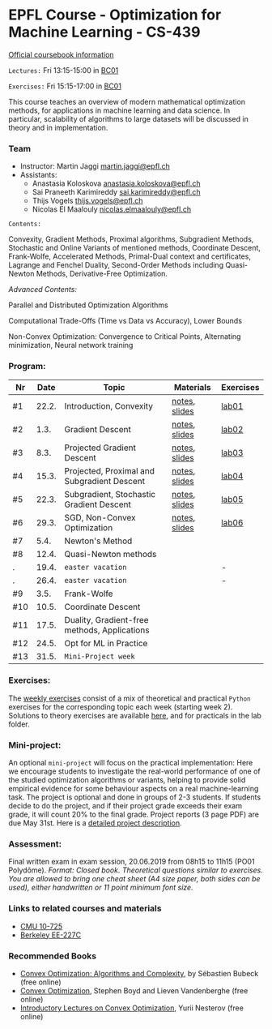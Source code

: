 # EPFL Course - Optimization for Machine Learning - CS-439

[Official coursebook information](http://edu.epfl.ch/coursebook/en/optimization-for-machine-learning-CS-439)

`Lectures:` Fri 13:15-15:00 in [BC01](https://plan.epfl.ch/?room==BC%2001)

`Exercises:` Fri 15:15-17:00 in [BC01](https://plan.epfl.ch/?room==BC%2001)

This course teaches an overview of modern mathematical optimization methods, for applications in machine learning and data science. In particular, scalability of algorithms to large datasets will be discussed in theory and in implementation.

### Team
 - Instructor: Martin Jaggi [martin.jaggi@epfl.ch](mailto:martin.jaggi@epfl.ch)
 - Assistants:
   - Anastasia Koloskova [anastasia.koloskova@epfl.ch](mailto:anastasia.koloskova@epfl.ch)
   - Sai Praneeth Karimireddy [sai.karimireddy@epfl.ch](mailto:prakhar.gupta@epfl.ch)
   - Thijs Vogels [thijs.vogels@epfl.ch](mailto:thijs.vogels@epfl.ch)
   - Nicolas El Maalouly [nicolas.elmaalouly@epfl.ch](mailto:nicolas.elmaalouly@epfl.ch)

`Contents:`

Convexity, Gradient Methods, Proximal algorithms, Subgradient Methods, Stochastic and Online Variants of mentioned methods, Coordinate Descent, Frank-Wolfe, Accelerated Methods, Primal-Dual context and certificates, Lagrange and Fenchel Duality, Second-Order Methods including Quasi-Newton Methods, Derivative-Free Optimization.

*Advanced Contents:*

Parallel and Distributed Optimization Algorithms

Computational Trade-Offs (Time vs Data vs Accuracy), Lower Bounds

Non-Convex Optimization: Convergence to Critical Points, Alternating minimization, Neural network training

### Program:
Nr | Date | Topic | Materials | Exercises
--- | --- | --- | --- | ---
#1 | 22.2. | Introduction, Convexity | [notes](../../raw/master/lecture_notes/lecture-notes.pdf), [slides](../../raw/master/slides/lecture01.pdf)| [lab01](../../tree/master/labs/ex01/)
#2 |  1.3. | Gradient Descent | [notes](../../raw/master/lecture_notes/lecture-notes.pdf), [slides](../../raw/master/slides/lecture02.pdf)| [lab02](../../tree/master/labs/ex02/)
#3 |  8.3. | Projected Gradient Descent | [notes](../../raw/master/lecture_notes/lecture-notes.pdf), [slides](../../raw/master/slides/lecture03.pdf)| [lab03](../../tree/master/labs/ex03/)
#4 | 15.3. | Projected, Proximal and Subgradient Descent | [notes](../../raw/master/lecture_notes/lecture-notes.pdf), [slides](../../raw/master/slides/lecture04.pdf)| [lab04](../../tree/master/labs/ex04/)
#5 | 22.3. | Subgradient, Stochastic Gradient Descent | [notes](../../raw/master/lecture_notes/lecture-notes.pdf), [slides](../../raw/master/slides/lecture05.pdf)| [lab05](../../tree/master/labs/ex05/)
#6 | 29.3. | SGD, Non-Convex Optimization | [notes](../../raw/master/lecture_notes/lecture-notes.pdf), [slides](../../raw/master/slides/lecture06.pdf)| [lab06](../../tree/master/labs/ex06/)
#7 |  5.4. | Newton's Method | | 
#8 | 12.4. | Quasi-Newton methods | | 
. | 19.4. | `easter vacation` | | -
. | 26.4. | `easter vacation` | | -
#9 |  3.5. | Frank-Wolfe | | 
#10 | 10.5. | Coordinate Descent | | 
#11 | 17.5. | Duality, Gradient-free methods, Applications | | 
#12 | 24.5. | Opt for ML in Practice | | 
#13 | 31.5. | `Mini-Project week` | | 

### Exercises:
The [weekly exercises](../../tree/master/labs/) consist of a mix of theoretical and practical `Python` exercises for the corresponding topic each week (starting week 2). Solutions to theory exercises are available [here](../../tree/master/lecture_notes), and for practicals in the lab folder.

### Mini-project:
An optional `mini-project` will focus on the practical implementation: Here we encourage students to investigate the real-world performance of one of the studied optimization algorithms or variants, helping to provide solid empirical evidence for some behaviour aspects on a real machine-learning task. The project is optional and done in groups of 2-3 students. If students decide to do the project, and if their project grade exceeds their exam grade, it will count 20% to the final grade. Project reports (3 page PDF) are due May 31st. Here is a [detailed project description](../../raw/master/labs/mini-project/miniproject_description.pdf).

### Assessment:
Final written exam in exam session, 20.06.2019 from 08h15 to 11h15 (PO01 Polydôme). _Format: Closed book. Theoretical questions similar to exercises. You are allowed to bring one cheat sheet (A4 size paper, both sides can be used), either handwritten or 11 point minimum font size._

### Links to related courses and materials 
 - [CMU 10-725](http://www.cs.cmu.edu/~pradeepr/convexopt/)
 - [Berkeley EE-227C](https://ee227c.github.io/)
 
### Recommended Books
 - [Convex Optimization: Algorithms and Complexity](https://arxiv.org/pdf/1405.4980.pdf), by Sébastien Bubeck (free online)
 - [Convex Optimization](http://stanford.edu/~boyd/cvxbook/), Stephen Boyd and Lieven Vandenberghe (free online)
 - [Introductory Lectures on Convex Optimization](http://citeseerx.ist.psu.edu/viewdoc/download?doi=10.1.1.693.855&rep=rep1&type=pdf), Yurii Nesterov (free online)
